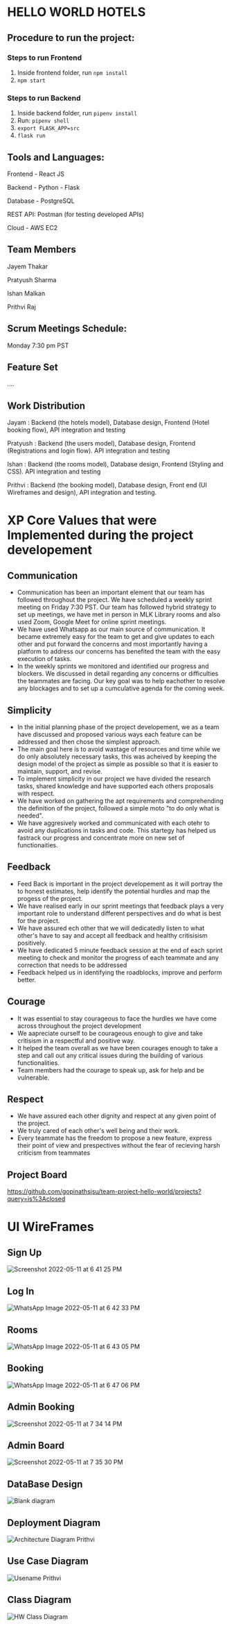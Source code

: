 # HELLO WORLD HOTELS

## Procedure to run the project:

### Steps to run Frontend

1. Inside frontend folder, run `npm install`
2. `npm start`

### Steps to run Backend

1. Inside backend folder, run `pipenv install`
2. Run: `pipenv shell`
3. `export FLASK_APP=src`
4. `flask run`

## Tools and Languages:

Frontend - React JS

Backend - Python - Flask

Database - PostgreSQL

REST API: Postman (for testing developed APIs)

Cloud - AWS EC2

## Team Members

Jayem Thakar

Pratyush Sharma

Ishan Malkan

Prithvi Raj

## Scrum Meetings Schedule:

Monday 7:30 pm PST

## Feature Set

....

## Work Distribution

Jayam : Backend (the hotels model), Database design, Frontend (Hotel booking flow), API integration and testing

Pratyush : Backend (the users model), Database design, Frontend (Registrations and login flow). API integration and testing

Ishan : Backend (the rooms model), Database design, Frontend (Styling and CSS). API integration and testing

Prithvi : Backend (the booking model), Database design, Front end (UI Wireframes and design), API integration and testing.

# XP Core Values that were Implemented during the project developement

## Communication

- Communication has been an important element that our team has followed throughout the project. We have scheduled a weekly sprint meeting on Friday 7:30 PST. Our team has followed hybrid strategy to set up meetings, we have met in person in MLK Library rooms and also used Zoom, Google Meet for online sprint meetings.
- We have used Whatsapp as our main source of communication. It became extremely easy for the team to get and give updates to each other and put forward the concerns and most importantly having a platform to address our concerns has benefited the team with the easy execution of tasks.
- In the weekly sprints we monitored and identified our progress and blockers. We discussed in detail regarding any concerns or difficulties the teammates are facing. Our key goal was to help eachother to resolve any blockages and to set up a cumculative agenda for the coming week.

## Simplicity

- In the initial planning phase of the project developement, we as a team have discussed and proposed various ways each feature can be addressed and then chose the simplest approach.
- The main goal here is to avoid wastage of resources and time while we do only absolutely necessary tasks, this was acheived by keeping the design model of the project as simple as possible so that it is easier to maintain, support, and revise.
- To implement simplicity in our project we have divided the research tasks, shared knowledge and have supported each others proposals with respect.
- We have worked on gathering the apt requirements and comprehending the definition of the project, followed a simple moto "to do only what is needed".
- We have aggresively worked and communicated with each otehr to avoid any duplications in tasks and code. This startegy has helped us fastrack our progress and concentrate more on new set of functionaities.

## Feedback

- Feed Back is important in the project developement as it will portray the to honest estimates, help identify the potential hurdles and map the progess of the project.
- We have realised early in our sprint meetings that feedback plays a very important role to understand different perspectives and do what is best for the project.
- We have assured ech other that we will dedicatedly listen to what other's have to say and accept all feedback and healthy critisisism positively.
- We have dedicated 5 minute feedback session at the end of each sprint meeting to check and monitor the progress of each teammate and any correction that needs to be addressed
- Feedback helped us in identifying the roadblocks, improve and perform better.

## Courage

- It was essential to stay courageous to face the hurdles we have come across throughout the project development
- We aapreciate ourself to be courageous enough to give and take critisism in a respectful and positive way.
- It helped the team overall as we have been courages enough to take a step and call out any critical issues during the building of various functionalities.
- Team members had the courage to speak up, ask for help and be vulnerable.

## Respect

- We have assured each other dignity and respect at any given point of the project.
- We truly cared of each other's well being and their work.
- Every teammate has the freedom to propose a new feature, express their point of view and prespectives without the fear of recieving harsh criticism from
  teammates
  
 ## Project Board 
 
 https://github.com/gopinathsjsu/team-project-hello-world/projects?query=is%3Aclosed

# UI WireFrames

## Sign Up

![Screenshot 2022-05-11 at 6 41 25 PM](https://user-images.githubusercontent.com/58871002/167978029-d76d5517-bc80-4044-960f-c1b06ff96e83.png)

## Log In

![WhatsApp Image 2022-05-11 at 6 42 33 PM](https://user-images.githubusercontent.com/58871002/167978541-b5550a5c-fc84-4b09-8271-16ea8881ac84.jpeg)

## Rooms

![WhatsApp Image 2022-05-11 at 6 43 05 PM](https://user-images.githubusercontent.com/58871002/167978599-ab35357e-5727-4224-b4fc-f276ef87ef68.jpeg)

## Booking

![WhatsApp Image 2022-05-11 at 6 47 06 PM](https://user-images.githubusercontent.com/58871002/167978660-e990fbf2-5632-47d1-8ecb-699e3804290e.jpeg)

## Admin Booking

![Screenshot 2022-05-11 at 7 34 14 PM](https://user-images.githubusercontent.com/58871002/167980408-c53d6cd5-0ed7-489c-be12-e8397f54e07e.png)

## Admin Board

![Screenshot 2022-05-11 at 7 35 30 PM](https://user-images.githubusercontent.com/58871002/167980452-2006aa73-28f9-464a-851b-077f06a5354e.png)

## DataBase Design

![Blank diagram](https://user-images.githubusercontent.com/58871002/168188284-1d69de82-e2f0-4c17-b65e-9082f3f60387.png)

## Deployment Diagram

![Architecture Diagram Prithvi](https://user-images.githubusercontent.com/58871002/167961623-13b70651-f8f5-47bd-b4a8-6511259284dd.png)

## Use Case Diagram
![Usename Prithvi](https://user-images.githubusercontent.com/58871002/167992670-99014631-0466-479d-982c-df8d9cb393dc.png)

## Class Diagram
![HW Class Diagram](https://user-images.githubusercontent.com/53856854/168188044-8b2cf918-e008-4db3-941a-c11106324fa6.png)
